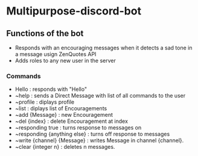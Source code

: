 # Multipurpose-discord-bot

## Functions of the bot

- Responds with an encouraging messages when it detects a sad tone in a message usign ZenQuotes API
- Adds roles to any new user in the server

### Commands

- Hello : responds with "Hello"
- ~help : sends a Direct Message with list of all commands to the user
- ~profile : diplays profile
- ~list : diplays list of Encouragements
- ~add {Message} : new Encouragement
- ~del {index} : delete Encouragement at index
- ~responding true : turns response to messages on
- ~responding {anything else} : turns off response to messages
- ~write {channel} {Message} : writes Message in channel {channel}.
- ~clear {integer n} : deletes n messages.
